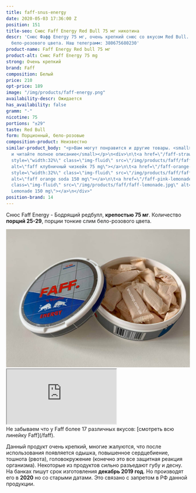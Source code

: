 ```yaml
---
title: faff-snus-energy
date: 2020-05-03 17:36:00 Z
position: 151
title-seo: Снюс Faff Energy Red Bull 75 мг никотина
descr: 'Снюс Фафф Energy 75 мг, очень крепкий снюс со вкусом Red Bull. 29 тонких порций
  бело-розового цвета. Наш телеграмм: 380675680230'
product-name: Faff Energy Red bull 75 мг
product-alt: Снюс Faff Energy 75 mg
strong: Очень крепкий
brand: Faff
composition: Белый
price: 210
opt-price: 189
image: "/img/products/faff-energy.png"
availability-descr: Ожидается
has_availability: false
gramm: "-"
nicotine: 75
portions: "±29"
taste: Red Bull
form: Порционный, бело-розовые
composition-product: Неизвестно
similar-product_body: "<p>Вам могут понравится и другие товары. <small>Жмите на картинки
  и читайте полное описание</small></p>\n<div>\n\t<a href=\"/faff-strawberry-cheesecake\"><img
  style=\"width:32%\" class=\"img-fluid\" src=\"/img/products/faff/faff-chess.jpg\"
  alt=\"faff клубничный чизкейк 75 mg\"></a>\n\t<a href=\"/faff-orange-soda\"><img
  style=\"width:32%\" class=\"img-fluid\" src=\"/img/products/faff/faff-orange.jpg\"
  alt=\"faff orange soda 150 mg\"></a>\n\t<a href=\"/faff-pink-lemonade\"><img style=\"width:32%\"
  class=\"img-fluid\" src=\"/img/products/faff/faff-lemonade.jpg\" alt=\"Snus Faff
  Lemonade 150 mg\"></a>\n</div>"
position-brand: 14
---
```


Снюс Faff Energy - Бодрящий редбулл, **крепостью 75 мг**. Количество **порций 25-29**, порции тонкие слим бело-розового цвета.<br>
<div class="mb-3">
<img class="img-fluid" src="/img/products/faff/open/energy.jpg" alt="Снюс Faff Energy 75 mg">
</div>
<div class="embed-responsive embed-responsive-16by9 mb-3">
  <iframe class="embed-responsive-item" src="https://www.youtube.com/embed/NTXkb_qVFpU" allowfullscreen></iframe>
</div>
Не забываем что у Faff более 17 различных вкусов: [смотреть всю линейку Faff](/faff).

Данный продукт очень крепкий, многие жалуются, что после использования появляется одышка, повышенное сердцебиение, тошнота (рвота), головокружение (конечно это все защитная реакция организма). Некоторые из продуктов сильно разъедают губу и десну.
На банках пишут срок изготовления **декабрь 2019 год**. Но производят его в **2020** но со старыми датами. Это связано с запретом в РФ данной продукции.